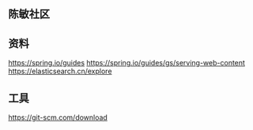 ## 陈敏社区

## 资料
https://spring.io/guides
https://spring.io/guides/gs/serving-web-content
https://elasticsearch.cn/explore

## 工具
https://git-scm.com/download
